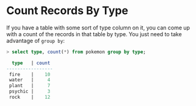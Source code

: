 # Count Records By Type

If you have a table with some sort of type column on it, you can come up with a count of the records in that table by type. You just need to take advantage of `group by`:

```sql
> select type, count(*) from pokemon group by type;

  type   | count 
-----------------
 fire    |    10
 water   |     4
 plant   |     7
 psychic |     3
 rock    |    12
```
